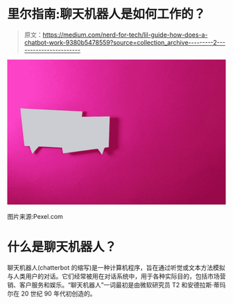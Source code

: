 # 里尔指南:聊天机器人是如何工作的？

> 原文：<https://medium.com/nerd-for-tech/lil-guide-how-does-a-chatbot-work-9380b5478559?source=collection_archive---------2----------------------->

![](img/dbd554d321956e3b51b172c07d31d3a8.png)

图片来源:Pexel.com

# 什么是聊天机器人？

聊天机器人(chatterbot 的缩写)是一种计算机程序，旨在通过听觉或文本方法模拟与人类用户的对话。它们经常被用在对话系统中，用于各种实际目的，包括市场营销、客户服务和娱乐。“聊天机器人”一词最初是由微软研究员 T2 和安德拉斯·蒂玛尔在 20 世纪 90 年代初创造的。